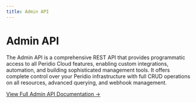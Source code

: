 ```yaml
---
title: Admin API
---
```


# Admin API

The Admin API is a comprehensive REST API that provides programmatic access to all Peridio Cloud features, enabling custom integrations, automation, and building sophisticated management tools. It offers complete control over your Peridio infrastructure with full CRUD operations on all resources, advanced querying, and webhook management.

[View Full Admin API Documentation →](/admin-api)

